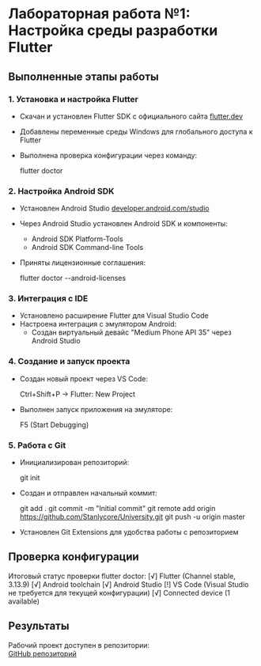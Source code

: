 # Лабораторная работа №1: Настройка среды разработки Flutter

## Выполненные этапы работы

### 1. Установка и настройка Flutter
- Скачан и установлен Flutter SDK с официального сайта [flutter.dev](https://docs.flutter.dev/get-started/install)
- Добавлены переменные среды Windows для глобального доступа к Flutter
- Выполнена проверка конфигурации через команду:
  
  flutter doctor
  

### 2. Настройка Android SDK
- Установлен Android Studio [developer.android.com/studio](https://developer.android.com/studio)
- Через Android Studio установлен Android SDK и компоненты:
  - Android SDK Platform-Tools
  - Android SDK Command-line Tools
- Приняты лицензионные соглашения:
  
  flutter doctor --android-licenses
  

### 3. Интеграция с IDE
- Установлено расширение Flutter для Visual Studio Code
- Настроена интеграция с эмулятором Android:
  - Создан виртуальный девайс "Medium Phone API 35" через Android Studio

### 4. Создание и запуск проекта
- Создан новый проект через VS Code:
  
  Ctrl+Shift+P → Flutter: New Project
  
- Выполнен запуск приложения на эмуляторе:
  
  F5 (Start Debugging)
  

### 5. Работа с Git
- Инициализирован репозиторий:
  
  git init
  
- Создан и отправлен начальный коммит:
  
  git add .
  git commit -m "Initial commit"
  git remote add origin https://github.com/Stanlycore/University.git
  git push -u origin master
  
- Установлен Git Extensions для удобства работы с репозиторием

## Проверка конфигурации
Итоговый статус проверки flutter doctor:
[√] Flutter (Channel stable, 3.13.9)
[√] Android toolchain
[√] Android Studio
[!] VS Code (Visual Studio не требуется для текущей конфигурации)
[√] Connected device (1 available)


## Результаты
Рабочий проект доступен в репозитории:  
[GitHub репозиторий](https://github.com/Stanlycore/University.git)